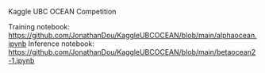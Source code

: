 Kaggle UBC OCEAN Competition

Training notebook: https://github.com/JonathanDou/KaggleUBCOCEAN/blob/main/alphaocean.ipynb
Inference notebook: https://github.com/JonathanDou/KaggleUBCOCEAN/blob/main/betaocean2-1.ipynb

